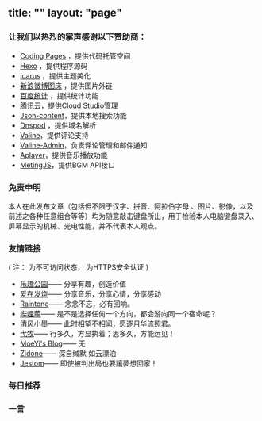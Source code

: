 title: ""
layout: "page"
---

### 让我们以热烈的掌声感谢以下赞助商：
- [Coding Pages](https://coding.net/v2/pages//) ，提供代码托管空间
- [Hexo](https://hexo.io/zh-cn/) ，提供程序源码
- [icarus](https://github.com/ppoffice/hexo-theme-icarus) ，提供主题美化
- [新浪微博图床](http://www.weibo.com/) ，提供图片外链
- [百度统计](https://tongji.baidu.com) ，提供统计功能
- [腾讯云](https://cloud.tencent.com/)，提供Cloud Studio管理
- [Json-content](https://github.com/alexbruno/hexo-generator-json-content)，提供本地搜索功能
- [Dnspod](https://www.dnspod.cn/) ，提供域名解析
- [Valine](https://valine.js.org)，提供评论支持
- [Valine-Admin](https://github.com/panjunwen/Valine-Admin)，负责评论管理和邮件通知
- [Aplayer](https://github.com/DIYgod/APlayer)，提供音乐播放功能
- [MetingJS](https://github.com/metowolf/MetingJS)，提供BGM API接口


### 免责申明

本人在此发布文章（包括但不限于汉字、拼音、阿拉伯字母 、图片、影像，以及前述之各种任意组合等等）均为随意敲击键盘所出，用于检验本人电脑键盘录入、屏幕显示的机械、光电性能，并不代表本人观点。

### 友情链接

( 注：<i class="fa fa-ban" style="color: #FF0000;"></i> 为不可访问状态，<i class="fa fa-lock" style="color: #00bb00;"></i> 为HTTPS安全认证 )

- <i class="fa fa-lock" style="color: #00bb00;"></i> [乐趣公园](https://gitcafe.net//)—— 分享有趣，创造价值
- [爱在发烧](http://azfashao.com)—— 分享音乐，分享心情，分享感动
- <i class="fa fa-lock" style="color: #00bb00;"></i> [Raintone](https://login926.xyz/)—— 念念不忘，必有回响。
- <i class="fa fa-lock" style="color: #00bb00;"></i> [哔哩萌](https://www.bilimoe.com/)—— 是不是选择任何一个方向，都会游向同一个宿命呢？
- <i class="fa fa-lock" style="color: #00bb00;"></i> [清风小墨](https://windy.ink/)—— 此时相望不相闻，愿逐月华流照君。
- [弋牧](http://emuia.com/)—— 行多久，方显执着；思多久，方能远见！
- <i class="fa fa-ban" style="color: #FF0000;"></i> <i class="fa fa-lock" style="color: #00bb00;"></i> [MoeYi's Blog](https://b.gao4.pw/)—— 无
- <i class="fa fa-lock" style="color: #00bb00;"></i> [Zidone](https://blog.zidone.cn/)—— 深自缄默 如云漂泊
- <i class="fa fa-lock" style="color: #00bb00;"></i> [Jestom](https://blog.jestom.com/)—— 即使被判出局也要讓夢想回家！

### 每日推荐

<div class="aplayer" data-id="0001Dsv71evou6" data-server="tencent" data-type="song" data-autoplay="true"></div>  

### 一言

<script type="text/javascript" src="https://api.lwl12.com/hitokoto/main/get?encode=js&charset=utf-8"></script><div id="lwlhitokoto"><script>lwlhitokoto()</script></div>
